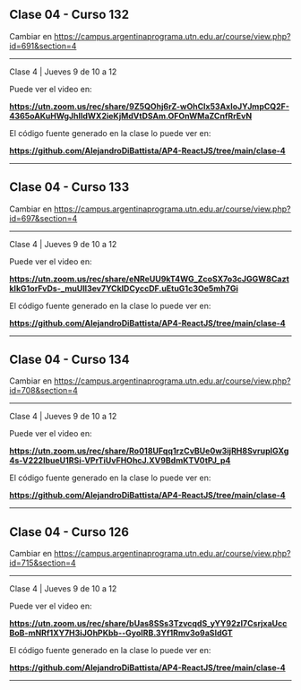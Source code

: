 ## Clase 04 - Curso 132

  Cambiar en https://campus.argentinaprograma.utn.edu.ar/course/view.php?id=691&section=4



---

Clase 4 | Jueves 9 de 10 a 12

Puede ver el video en:

<b>https://utn.zoom.us/rec/share/9Z5QOhj6rZ-wOhClx53AxIoJYJmpCQ2F-4365oAKuHWgJhIldWX2ieKjMdVtDSAm.OFOnWMaZCnfRrEvN</b>

El código fuente generado en la clase lo puede ver en: 

<b>https://github.com/AlejandroDiBattista/AP4-ReactJS/tree/main/clase-4</b>

---


## Clase 04 - Curso 133

  Cambiar en https://campus.argentinaprograma.utn.edu.ar/course/view.php?id=697&section=4



---

Clase 4 | Jueves 9 de 10 a 12

Puede ver el video en:

<b>https://utn.zoom.us/rec/share/eNReUU9kT4WG_ZcoSX7o3cJGGW8CaztklkG1orFvDs-_muUII3ev7YCklDCyccDF.uEtuG1c3Oe5mh7Gi</b>

El código fuente generado en la clase lo puede ver en: 

<b>https://github.com/AlejandroDiBattista/AP4-ReactJS/tree/main/clase-4</b>

---


## Clase 04 - Curso 134

  Cambiar en https://campus.argentinaprograma.utn.edu.ar/course/view.php?id=708&section=4



---

Clase 4 | Jueves 9 de 10 a 12

Puede ver el video en:

<b>https://utn.zoom.us/rec/share/Ro018UFqq1rzCvBUe0w3ijRH8SvrupIGXg4s-V222lbueU1RSi-VPrTiUvFHOhcJ.XV9BdmKTV0tPJ_p4</b>

El código fuente generado en la clase lo puede ver en: 

<b>https://github.com/AlejandroDiBattista/AP4-ReactJS/tree/main/clase-4</b>

---


## Clase 04 - Curso 126

  Cambiar en https://campus.argentinaprograma.utn.edu.ar/course/view.php?id=715&section=4



---

Clase 4 | Jueves 9 de 10 a 12

Puede ver el video en:

<b>https://utn.zoom.us/rec/share/bUas8SSs3TzvcqdS_yYY92zl7CsrjxaUccBoB-mNRf1XY7H3iJOhPKbb--GyoIRB.3Yf1Rmv3o9aSIdGT</b>

El código fuente generado en la clase lo puede ver en: 

<b>https://github.com/AlejandroDiBattista/AP4-ReactJS/tree/main/clase-4</b>

---


